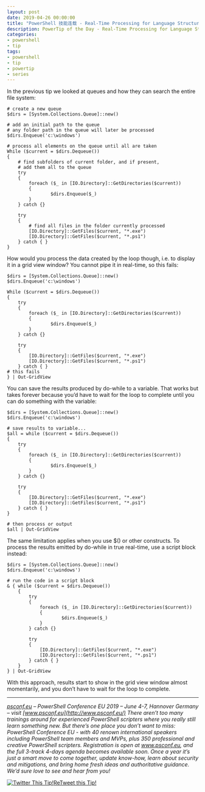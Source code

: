 ```yaml
---
layout: post
date: 2019-04-26 00:00:00
title: "PowerShell 技能连载 - Real-Time Processing for Language Structures"
description: PowerTip of the Day - Real-Time Processing for Language Structures
categories:
- powershell
- tip
tags:
- powershell
- tip
- powertip
- series
---
```

In the previous tip we looked at queues and how they can search the entire file system:

    # create a new queue
    $dirs = [System.Collections.Queue]::new()

    # add an initial path to the queue
    # any folder path in the queue will later be processed
    $dirs.Enqueue('c:\windows')

    # process all elements on the queue until all are taken
    While ($current = $dirs.Dequeue())
    {
        # find subfolders of current folder, and if present,
        # add them all to the queue
        try
        {
            foreach ($_ in [IO.Directory]::GetDirectories($current))
            {
                    $dirs.Enqueue($_)
            }
        } catch {}

        try
        {
            # find all files in the folder currently processed
            [IO.Directory]::GetFiles($current, "*.exe")
            [IO.Directory]::GetFiles($current, "*.ps1")
        } catch { }
    }


How would you process the data created by the loop though, i.e. to display it in a grid view window? You cannot pipe it in real-time, so this fails:

    $dirs = [System.Collections.Queue]::new()
    $dirs.Enqueue('c:\windows')

    While ($current = $dirs.Dequeue())
    {
        try
        {
            foreach ($_ in [IO.Directory]::GetDirectories($current))
            {
                    $dirs.Enqueue($_)
            }
        } catch {}

        try
        {
            [IO.Directory]::GetFiles($current, "*.exe")
            [IO.Directory]::GetFiles($current, "*.ps1")
        } catch { }
    # this fails
    } | Out-GridView


You can save the results produced by do-while to a variable. That works but takes forever because you’d have to wait for the loop to complete until you can do something with the variable:

    $dirs = [System.Collections.Queue]::new()
    $dirs.Enqueue('c:\windows')

    # save results to variable...
    $all = while ($current = $dirs.Dequeue())
    {
        try
        {
            foreach ($_ in [IO.Directory]::GetDirectories($current))
            {
                    $dirs.Enqueue($_)
            }
        } catch {}

        try
        {
            [IO.Directory]::GetFiles($current, "*.exe")
            [IO.Directory]::GetFiles($current, "*.ps1")
        } catch { }
    }

    # then process or output
    $all | Out-GridView


The same limitation applies when you use $() or other constructs. To process the results emitted by do-while in true real-time, use a script block instead:

    $dirs = [System.Collections.Queue]::new()
    $dirs.Enqueue('c:\windows')

    # run the code in a script block
    & { while ($current = $dirs.Dequeue())
        {
            try
            {
                foreach ($_ in [IO.Directory]::GetDirectories($current))
                {
                        $dirs.Enqueue($_)
                }
            } catch {}

            try
            {
                [IO.Directory]::GetFiles($current, "*.exe")
                [IO.Directory]::GetFiles($current, "*.ps1")
            } catch { }
        }
    } | Out-GridView


With this approach, results start to show in the grid view window almost momentarily, and you don’t have to wait for the loop to complete.

- - -

_[psconf.eu](http://www.psconf.eu/) – PowerShell Conference EU 2019 – June 4-7, Hannover Germany – visit [www.psconf.eu](http://www.psconf.eu/) There aren’t too many trainings around for experienced PowerShell scripters where you really still learn something new. But there’s one place you don’t want to miss: PowerShell Conference EU - with 40 renown international speakers including PowerShell team members and MVPs, plus 350 professional and creative PowerShell scripters. Registration is open at www.psconf.eu, and the full 3-track 4-days agenda becomes available soon. Once a year it’s just a smart move to come together, update know-how, learn about security and mitigations, and bring home fresh ideas and authoritative guidance. We’d sure love to see and hear from you!_

[![Twitter This Tip!](/img/2019-04-26-real-time-processing-for-language-structures-001.gif)](http://twitter.com/home/?status=RT+%40PowerTip+%20Real-Time%20Processing%20for%20Language%20Structures%20with%20%23PowerShell+http://bit.ly/2Dp5Cyv)[ReTweet this Tip!](http://twitter.com/home/?status=RT+%40%20Real-Time%20Processing%20for%20Language%20Structures%20with%20%23PowerShell+http://bit.ly/2Dp5Cyv)

<!--本文国际来源：[Real-Time Processing for Language Structures](https://community.idera.com/database-tools/powershell/powertips/b/tips/posts/real-time-processing-for-language-structures)-->


